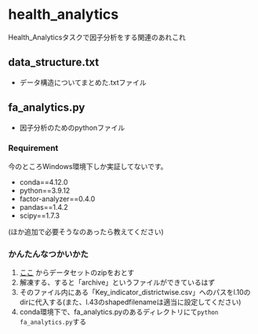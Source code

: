 # health_analytics
Health_Analyticsタスクで因子分析をする関連のあれこれ

## data_structure.txt
  - データ構造についてまとめた.txtファイル

## fa_analytics.py
  - 因子分析のためのpythonファイル

### Requirement
今のところWindows環境下しか実証してないです。

- conda==4.12.0
- python==3.9.12
- factor-analyzer==0.4.0
- pandas==1.4.2
- scipy==1.7.3

(ほか追加で必要そうなのあったら教えてください)

### かんたんなつかいかた
1. [ここ](https://www.kaggle.com/datasets/rajanand/key-indicators-of-annual-health-survey) からデータセットのzipをおとす
2. 解凍する、すると「archive」というファイルができているはず
3. そのファイル内にある「Key_indicator_districtwise.csv」へのパスをl.10のdirに代入する(また、l.43のshapedfilenameは適当に設定してください)
4. conda環境下で、fa_analytics.pyのあるディレクトリにて```python fa_analytics.py```する
